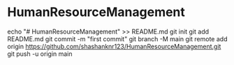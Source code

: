 # HumanResourceManagement
echo "# HumanResourceManagement" >> README.md
git init
git add README.md
git commit -m "first commit"
git branch -M main
git remote add origin https://github.com/shashanknr123/HumanResourceManagement.git
git push -u origin main
